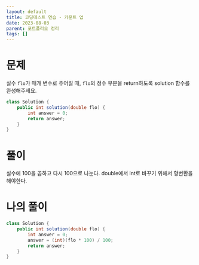 ```yaml
---
layout: default
title: 코딩테스트 연습 - 카운트 업
date: 2023-08-03
parent: 포트폴리오 정리
tags: []
---
```


# 문제

실수 `flo`가 매개 변수로 주어질 때, `flo`의 정수 부분을 return하도록 solution 함수를 완성해주세요.

```java
class Solution {
    public int solution(double flo) {
        int answer = 0;
        return answer;
    }
}
```

# 풀이

실수에 100을 곱하고 다시 100으로 나눈다. double에서 int로 바꾸기 위해서 형변환을 해야한다.

# 나의 풀이

```java
class Solution {
    public int solution(double flo) {
        int answer = 0;
        answer = (int)(flo * 100) / 100;
        return answer;
    }
}
```
